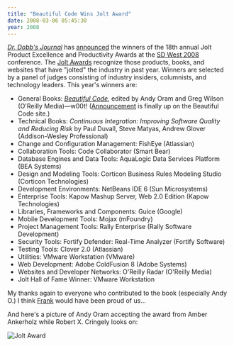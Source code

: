 ```yaml
---
title: "Beautiful Code Wins Jolt Award"
date: 2008-03-06 05:45:30
year: 2008
---
```

<a href="http://www.ddj.com"><em>Dr. Dobb's Journal</em></a> has <a href="http://www.ddj.com/blog/portal/archives/2008/03/jolt_award_winn.html">announced</a> the winners of the 18th annual Jolt Product Excellence and Productivity Awards at the <a href="http://www.sdexpo.com/">SD West 2008 </a>conference. The <a href="http://www.joltawards.com/">Jolt Awards</a> recognize those products, books, and websites that have "jolted" the industry in past year. Winners are selected by a panel of judges consisting of industry insiders, columnists, and technology leaders. This year's winners are:
<ul>
  <li>General Books: <a href="http://beautifulcode.oreillynet.com/"><cite>Beautiful Code</cite></a>, edited by Andy Oram and Greg Wilson (O'Reilly Media)—w00t! (<a href="http://beautifulcode.oreillynet.com/2008/03/beautiful_code_wins_jolt_award.php">Announcement</a> is finally up on the Beautiful Code site.)</li>
  <li>Technical Books: <cite>Continuous Integration: Improving Software Quality and Reducing Risk</cite> by Paul Duvall, Steve Matyas, Andrew Glover (Addison-Wesley Professional)</li>
  <li>Change and Configuration Management: FishEye (Atlassian)</li>
  <li>Collaboration Tools: Code Collaborator (Smart Bear)</li>
  <li>Database Engines and Data Tools: AquaLogic Data Services Platform (BEA Systems)</li>
  <li>Design and Modeling Tools: Corticon Business Rules Modeling Studio (Corticon Technologies)</li>
  <li>Development Environments: NetBeans IDE 6 (Sun Microsystems)</li>
  <li>Enterprise Tools: Kapow Mashup Server, Web 2.0 Edition (Kapow Technologies)</li>
  <li>Libraries, Frameworks and Components: Guice (Google)</li>
  <li>Mobile Development Tools: Mojax (mFoundry)</li>
  <li>Project Management Tools: Rally Enterprise (Rally Software Development)</li>
  <li>Security Tools: Fortify Defender: Real-Time Analyzer (Fortify Software)</li>
  <li>Testing Tools: Clover 2.0 (Atlassian)</li>
  <li>Utilities: VMware Workstation (VMware)</li>
  <li>Web Development: Adobe ColdFusion 8 (Adobe Systems)</li>
  <li>Websites and Developer Networks: O'Reilly Radar (O'Reilly Media)</li>
  <li>Jolt Hall of Fame Winner: VMware Workstation</li>
</ul>
My thanks again to everyone who contributed to the book (especially Andy O.)  I think <a href="http://www.oreilly.com/news/frank_0701.html">Frank</a> would have been proud of us…

And here's a picture of Andy Oram accepting the award from Amber Ankerholz while Robert X. Cringely looks on:

<img src="{{'/files/2008/03/jolt.jpg' | relative_url}}" alt="Jolt Award" class="centered">
